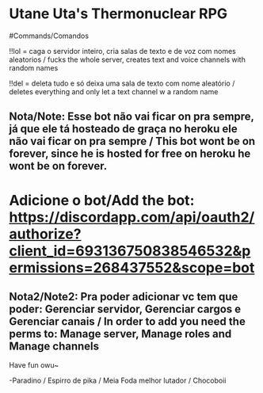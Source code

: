 # Utane Uta's Thermonuclear RPG

#Commands/Comandos

!!lol = caga o servidor inteiro, cria salas de texto e de voz com nomes aleatorios / fucks the whole server, creates text and voice channels with random names

!!del = deleta tudo e só deixa uma sala de texto com nome aleatório / deletes everything and only let a text channel w a random name


Nota/Note: Esse bot não vai ficar on pra sempre, já que ele tá hosteado de graça no heroku ele não vai ficar on pra sempre / This bot wont be on forever, since he is hosted for free on heroku he wont be on forever.
-

# Adicione o bot/Add the bot: https://discordapp.com/api/oauth2/authorize?client_id=693136750838546532&permissions=268437552&scope=bot

Nota2/Note2: Pra poder adicionar vc tem que poder: Gerenciar servidor, Gerenciar cargos e Gerenciar canais / In order to add you need the perms to: Manage server, Manage roles and Manage channels
-


Have fun owu~

-Paradino / Espirro de pika / Meia Foda melhor lutador / Chocoboii
